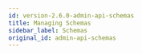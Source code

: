 ```yaml
---
id: version-2.6.0-admin-api-schemas
title: Managing Schemas
sidebar_label: Schemas
original_id: admin-api-schemas
---
```


